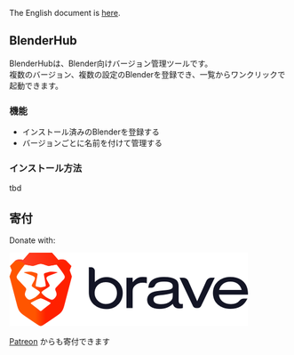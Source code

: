 The English document is [here](./README.md).

## BlenderHub

BlenderHubは、Blender向けバージョン管理ツールです。     
複数のバージョン、複数の設定のBlenderを登録でき、一覧からワンクリックで起動できます。

### 機能

- インストール済みのBlenderを登録する
- バージョンごとに名前を付けて管理する

### インストール方法

tbd

## 寄付

Donate with:

[![Brave](https://raw.githubusercontent.com/Chipsnet/blender-hub/master/.github/brave-logotype-full-color.png)](https://brave.com/chi953)

[Patreon](https://www.patreon.com/minato86) からも寄付できます